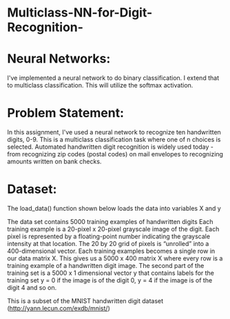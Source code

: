 # Multiclass-NN-for-Digit-Recognition-

# Neural Networks:

I've implemented a neural network to do binary classification. I extend that to multiclass classification. This will utilize the softmax activation.

# Problem Statement:

In this assignment, I've used a neural network to recognize ten handwritten digits, 0-9. This is a multiclass classification task where one of n choices is selected. Automated handwritten digit recognition is widely used today - from recognizing zip codes (postal codes) on mail envelopes to recognizing amounts written on bank checks.


# Dataset:

The load_data() function shown below loads the data into variables X and y

The data set contains 5000 training examples of handwritten digits 
Each training example is a 20-pixel x 20-pixel grayscale image of the digit.
Each pixel is represented by a floating-point number indicating the grayscale intensity at that location.
The 20 by 20 grid of pixels is “unrolled” into a 400-dimensional vector.
Each training examples becomes a single row in our data matrix X.
This gives us a 5000 x 400 matrix X where every row is a training example of a handwritten digit image.
The second part of the training set is a 5000 x 1 dimensional vector y that contains labels for the training set
y = 0 if the image is of the digit 0, y = 4 if the image is of the digit 4 and so on.

This is a subset of the MNIST handwritten digit dataset (http://yann.lecun.com/exdb/mnist/)
